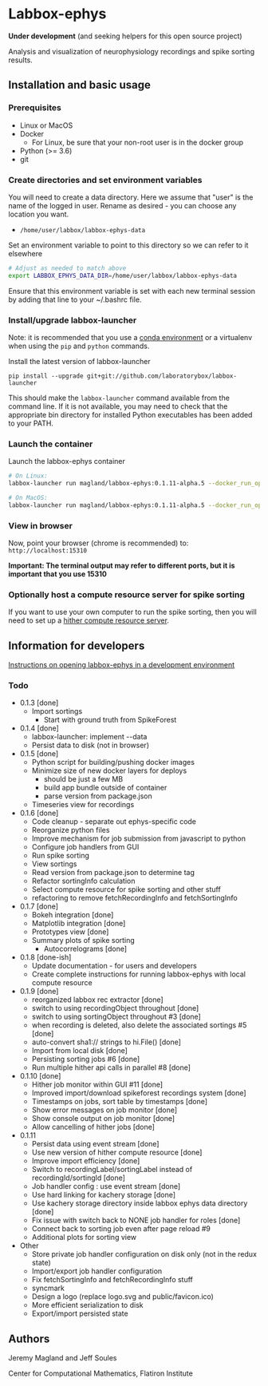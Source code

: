 # Labbox-ephys

**Under development** (and seeking helpers for this open source project)

Analysis and visualization of neurophysiology recordings and spike sorting results.

## Installation and basic usage

### Prerequisites

* Linux or MacOS
* Docker
    - For Linux, be sure that your non-root user is in the docker group
* Python (>= 3.6)
* git

### Create directories and set environment variables

You will need to create a data directory. Here we assume that "user" is the name of the logged in user. Rename as desired - you can choose any location you want.

* `/home/user/labbox/labbox-ephys-data`

Set an environment variable to point to this directory so we can refer to it elsewhere

```bash
# Adjust as needed to match above
export LABBOX_EPHYS_DATA_DIR=/home/user/labbox/labbox-ephys-data
```

Ensure that this environment variable is set with each new terminal session by adding that line to your ~/.bashrc file.

### Install/upgrade labbox-launcher

Note: it is recommended that you use a [conda environment](https://docs.conda.io/projects/conda/en/latest/user-guide/tasks/manage-environments.html) or a virtualenv when using the `pip` and `python` commands.

Install the latest version of labbox-launcher

```
pip install --upgrade git+git://github.com/laboratorybox/labbox-launcher
```

This should make the `labbox-launcher` command available from the command line. If it is not available, you may need to check that the appropriate bin directory for installed Python executables has been added to your PATH.

### Launch the container

Launch the labbox-ephys container

```bash
# On Linux:
labbox-launcher run magland/labbox-ephys:0.1.11-alpha.5 --docker_run_opts "--net host" --data $LABBOX_EPHYS_DATA_DIR

# On MacOS:
labbox-launcher run magland/labbox-ephys:0.1.11-alpha.5 --docker_run_opts "-p 15310:15310 -p 15308:15308" --data $LABBOX_EPHYS_DATA_DIR
```

### View in browser

Now, point your browser (chrome is recommended) to: `http://localhost:15310`

**Important: The terminal output may refer to different ports, but it is important that you use 15310**

### Optionally host a compute resource server for spike sorting

If you want to use your own computer to run the spike sorting, then you will need to set up a [hither compute resource server](doc/host-compute-resource.md).

## Information for developers

[Instructions on opening labbox-ephys in a development environment](doc/development-environment.md)

### Todo

* 0.1.3 [done]
    - Import sortings
        - Start with ground truth from SpikeForest
* 0.1.4 [done]
    - labbox-launcher: implement --data
    - Persist data to disk (not in browser)
* 0.1.5 [done]
    - Python script for building/pushing docker images
    - Minimize size of new docker layers for deploys
        - should be just a few MB
        - build app bundle outside of container
        - parse version from package.json
    - Timeseries view for recordings
* 0.1.6 [done]
    - Code cleanup - separate out ephys-specific code
    - Reorganize python files
    - Improve mechanism for job submission from javascript to python
    - Configure job handlers from GUI
    - Run spike sorting
    - View sortings
    - Read version from package.json to determine tag
    - Refactor sortingInfo calculation
    - Select compute resource for spike sorting and other stuff
    - refactoring to remove fetchRecordingInfo and fetchSortingInfo
* 0.1.7 [done]
    - Bokeh integration [done]
    - Matplotlib integration [done]
    - Prototypes view [done]
    - Summary plots of spike sorting
        - Autocorrelograms [done]
* 0.1.8 [done-ish]
    - Update documentation - for users and developers
    - Create complete instructions for running labbox-ephys with local compute resource
* 0.1.9 [done]
    - reorganized labbox rec extractor [done]
    - switch to using recordingObject throughout [done]
    - switch to using sortingObject throughout #3 [done]
    - when recording is deleted, also delete the associated sortings #5 [done]
    - auto-convert sha1:// strings to hi.File() [done]
    - Import from local disk [done]
    - Persisting sorting jobs #6 [done]
    - Run multiple hither api calls in parallel #8 [done]
* 0.1.10 [done]
    - Hither job monitor within GUI #11 [done]
    - Improved import/download spikeforest recordings system [done]
    - Timestamps on jobs, sort table by timestamps [done]
    - Show error messages on job monitor [done]
    - Show console output on job monitor [done]
    - Allow cancelling of hither jobs [done]
* 0.1.11
    - Persist data using event stream [done]
    - Use new version of hither compute resource [done]
    - Improve import efficiency [done]
    - Switch to recordingLabel/sortingLabel instead of recordingId/sortingId [done]
    - Job handler config : use event stream [done]
    - Use hard linking for kachery storage [done]
    - Use kachery storage directory inside labbox ephys data directory [done]
    - Fix issue with switch back to NONE job handler for roles [done]
    - Connect back to sorting job even after page reload #9
    - Additional plots for sorting view
* Other
    - Store private job handler configuration on disk only (not in the redux state)
    - Import/export job handler configuration
    - Fix fetchSortingInfo and fetchRecordingInfo stuff
    - syncmark
    - Design a logo (replace logo.svg and public/favicon.ico)
    - More efficient serialization to disk
    - Export/import persisted state

## Authors

Jeremy Magland and Jeff Soules

Center for Computational Mathematics, Flatiron Institute
